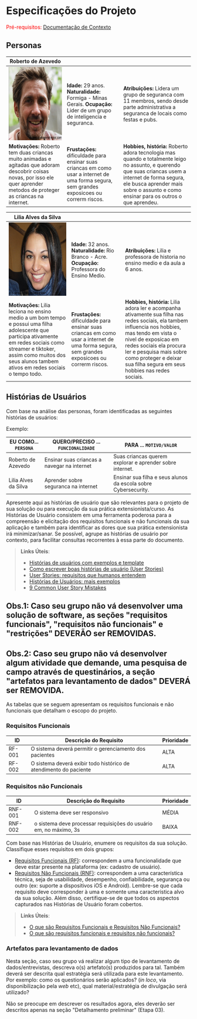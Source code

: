 # Especificações do Projeto

<span style="color:red">Pré-requisitos: <a href="1-Documentação de Contexto.md"> Documentação de Contexto</a></span>


## Personas

|**Roberto de Azevedo**|           |                             | 
|-------------------|-----------|-----------------------------|
<img src="https://github.com/ICEI-PUC-Minas-PPC-CC/ppc-cc-2023-1-ment2-manha-redes_sociais/blob/main/docs/img/Roberto%20de%20Azevedo.PNG" width="200" height="200"/>|**Idade:** 29 anos. **Naturalidade:** Formiga - Minas Gerais. **Ocupação:** Lider de um grupo de inteligencia e seguranca.       |**Atribuições:** Lidera um grupo de seguranca com 11 membros, sendo desde parte administrativa a seguranca de locais como festas e pubs. 
|**Motivações:** Roberto tem duas criancas muito animadas e agitadas que adoram descobrir coisas novas, por isso ele quer aprender metodos de proteger as criancas na internet.  |**Frustações:** dificuldade para ensinar suas criancas em como usar a internet de uma forma segura, sem  grandes exposicoes ou correrm riscos.   |**Hobbies, história:** Roberto adora tecnologia mas quando e totalmente leigo no assunto, e querendo que suas criancas usem a internet de forma segura, ele busca aprender mais sobre o assunto e como ensinar para os outros o que aprendeu.

|**Lilia Alves da Silva**|           |                             | 
|-------------------|-----------|-----------------------------|
<img src="https://github.com/ICEI-PUC-Minas-PPC-CC/ppc-cc-2023-1-ment2-manha-redes_sociais/blob/main/docs/img/Lilia.PNG" width="200" height="200"/>|**Idade:** 32 anos. **Naturalidade:** Rio Branco - Acre. **Ocupação:** Professora do Ensino Medio.       |**Atribuições:** Lilia e professora de historia no ensino medio e da aula a 6 anos. 
|**Motivações:** Lilia leciona no ensino medio a um bom tempo e possui uma filha adolescente que participa ativamente em redes sociais como streamer e tiktoker, assim como muitos dos seus alunos tambem ativos em redes sociais o tempo todo.  |**Frustações:** dificuldade para ensinar suas criancas em como usar a internet de uma forma segura, sem  grandes exposicoes ou correrm riscos.   |**Hobbies, história:** Lilia adora ler e acompanha ativamente sua filha nas redes sociais, ela tambem influencia nos hobbies, mas tendo em vista o nivel de exposicao em redes sociais ela procura ler e pesquisa mais sobre como proteger e deixar sua filha segura em seus hobbies nas redes sociais.


## Histórias de Usuários

Com base na análise das personas, foram identificadas as seguintes histórias de usuários:

Exemplo:

|EU COMO... `PERSONA`| QUERO/PRECISO ... `FUNCIONALIDADE` |PARA ... `MOTIVO/VALOR`                 |
|--------------------|------------------------------------|----------------------------------------|
|Roberto de Azevedo | Ensinar suas criancas a navegar na internet | Suas criancas querem explorar e aprender sobre internet. |
|Lilia Alves da Silva | Aprender sobre seguranca na internet | Ensinar sua filha e seus alunos da escola sobre Cybersecurity. |

Apresente aqui as histórias de usuário que são relevantes para o projeto de sua solução ou para execução da sua prática extensionista/curso. As Histórias de Usuário consistem em uma ferramenta poderosa para a compreensão e elicitação dos requisitos funcionais e não funcionais da sua aplicação e também para identificar as dores que sua prática extensionista irá minimizar/sanar. Se possível, agrupe as histórias de usuário por contexto, para facilitar consultas recorrentes à essa parte do documento.

> **Links Úteis**:
> - [Histórias de usuários com exemplos e template](https://www.atlassian.com/br/agile/project-management/user-stories)
> - [Como escrever boas histórias de usuário (User Stories)](https://medium.com/vertice/como-escrever-boas-users-stories-hist%C3%B3rias-de-usu%C3%A1rios-b29c75043fac)
> - [User Stories: requisitos que humanos entendem](https://www.luiztools.com.br/post/user-stories-descricao-de-requisitos-que-humanos-entendem/)
> - [Histórias de Usuários: mais exemplos](https://www.reqview.com/doc/user-stories-example.html)
> - [9 Common User Story Mistakes](https://airfocus.com/blog/user-story-mistakes/)

## Obs.1: Caso seu grupo não vá desenvolver uma solução de software, as seções "requisitos funcionais", "requisitos não funcionais" e "restrições" DEVERÃO ser REMOVIDAS.
## Obs.2: Caso seu grupo não vá desenvolver algum atividade que demande, uma pesquisa de campo através de questinários, a seção "artefatos para levantamento de dados" DEVERÁ ser REMOVIDA.

As tabelas que se seguem apresentam os requisitos funcionais e não funcionais que detalham o escopo do projeto.

### Requisitos Funcionais

|ID    | Descrição do Requisito  | Prioridade |
|------|-----------------------------------------|----|
|RF-001| O sistema deverá permitir o gerenciamento dos pacientes | ALTA | 
|RF-002| O sistema deverá exibir todo histórico de atendimento do paciente   | ALTA |


### Requisitos não Funcionais

|ID     | Descrição do Requisito  |Prioridade |
|-------|-------------------------|----|
|RNF-001| O sistema deve ser responsivo | MÉDIA | 
|RNF-002| o sistema deve processar requisições do usuário em, no máximo, 3s |  BAIXA | 

Com base nas Histórias de Usuário, enumere os requisitos da sua solução. Classifique esses requisitos em dois grupos:

- [Requisitos Funcionais
 (RF)](https://pt.wikipedia.org/wiki/Requisito_funcional):
 correspondem a uma funcionalidade que deve estar presente na
  plataforma (ex: cadastro de usuário).
- [Requisitos Não Funcionais
  (RNF)](https://pt.wikipedia.org/wiki/Requisito_n%C3%A3o_funcional):
  correspondem a uma característica técnica, seja de usabilidade,
  desempenho, confiabilidade, segurança ou outro (ex: suporte a
  dispositivos iOS e Android).
Lembre-se que cada requisito deve corresponder à uma e somente uma
característica alvo da sua solução. Além disso, certifique-se de que
todos os aspectos capturados nas Histórias de Usuário foram cobertos.

> **Links Úteis**:
> - [O que são Requisitos Funcionais e Requisitos Não Funcionais?](https://codificar.com.br/requisitos-funcionais-nao-funcionais/)
> - [O que são requisitos funcionais e requisitos não funcionais?](https://analisederequisitos.com.br/requisitos-funcionais-e-requisitos-nao-funcionais-o-que-sao/)

### Artefatos para levantamento de dados

Nesta seção, caso seu grupo vá realizar algum tipo de levantamento de dados/entrevistas, descreva o(s) artefato(s) produzidos para tal. Também deverá ser descrita qual estratégia será utilizada para este levantamento. Por exemplo: como os questionários serão aplicados? (_in loco_, via disponibilização pela _web_ etc), qual material/estratégia de divulgação será utilizado? 

Não se preocupe em descrever os resultados agora, eles deverão ser descritos apenas na seção "Detalhamento preliminar" (Etapa 03).

